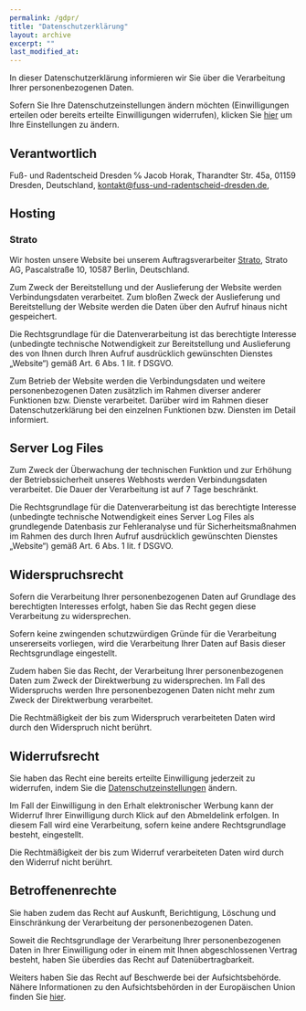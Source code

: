 ```yaml
---
permalink: /gdpr/
title: "Datenschutzerklärung"
layout: archive
excerpt: ""
last_modified_at:
---
```


<p>In dieser Datenschutzerklärung informieren wir Sie über die Verarbeitung Ihrer personenbezogenen Daten.</p>

<p> Sofern Sie Ihre Datenschutzeinstellungen ändern möchten (Einwilligungen erteilen oder bereits erteilte Einwilligungen widerrufen), klicken Sie <a target="_blank" href="#" class="sp-dsgvo-show-privacy-popup">hier</a> um Ihre Einstellungen zu ändern.</p>

<h2>Verantwortlich</h2><p>Fuß- und Radentscheid Dresden ℅ Jacob Horak, Tharandter Str. 45a, 01159 Dresden, Deutschland, <a href="mailto:kontakt@fuss-und-radentscheid-dresden.de">kontakt@fuss-und-radentscheid-dresden.de</a>, </p>

<h2>Hosting</h2><h3>Strato</h3>

<p>Wir hosten unsere Website bei unserem Auftragsverarbeiter <a target="_blank" href="https://www.strato.de/">Strato</a>, Strato AG, Pascalstraße 10, 10587 Berlin, Deutschland.</p>

<p>Zum Zweck der Bereitstellung und der Auslieferung der Website werden Verbindungsdaten verarbeitet. Zum bloßen Zweck der Auslieferung und Bereitstellung der Website werden die Daten über den Aufruf hinaus nicht gespeichert.</p>

<p>Die Rechtsgrundlage für die Datenverarbeitung ist das berechtigte Interesse (unbedingte technische Notwendigkeit zur Bereitstellung und Auslieferung des von Ihnen durch Ihren Aufruf ausdrücklich gewünschten Dienstes „Website“) gemäß Art. 6 Abs. 1 lit. f DSGVO.</p>

<p>Zum Betrieb der Website werden die Verbindungsdaten und weitere personenbezogenen Daten zusätzlich im Rahmen diverser anderer Funktionen bzw. Dienste verarbeitet. Darüber wird im Rahmen dieser Datenschutzerklärung bei den einzelnen Funktionen bzw. Diensten im Detail informiert.</p>

<h2>Server Log Files</h2>

<p>Zum Zweck der Überwachung der technischen Funktion und zur Erhöhung der Betriebssicherheit unseres Webhosts werden Verbindungsdaten verarbeitet. Die Dauer der Verarbeitung ist auf 7 Tage beschränkt.</p>

<p>Die Rechtsgrundlage für die Datenverarbeitung ist das berechtigte Interesse (unbedingte technische Notwendigkeit eines Server Log Files als grundlegende Datenbasis zur Fehleranalyse und für Sicherheitsmaßnahmen im Rahmen des durch Ihren Aufruf ausdrücklich gewünschten Dienstes „Website“) gemäß Art. 6 Abs. 1 lit. f DSGVO.</p>


<h2>Widerspruchsrecht</h2>

<p>Sofern die Verarbeitung Ihrer personenbezogenen Daten auf Grundlage des berechtigten Interesses erfolgt, haben Sie das Recht gegen diese Verarbeitung zu widersprechen.</p>

<p>Sofern keine zwingenden schutzwürdigen Gründe für die Verarbeitung unsererseits vorliegen, wird die Verarbeitung Ihrer Daten auf Basis dieser Rechtsgrundlage eingestellt.</p>

<p>Zudem haben Sie das Recht, der Verarbeitung Ihrer personenbezogenen Daten zum Zweck der Direktwerbung zu widersprechen. Im Fall des Widerspruchs werden Ihre personenbezogenen Daten nicht mehr zum Zweck der Direktwerbung verarbeitet.</p>

<p>Die Rechtmäßigkeit der bis zum Widerspruch verarbeiteten Daten wird durch den Widerspruch nicht berührt.</p>



<h2>Widerrufsrecht</h2>

<p>Sie haben das Recht eine bereits erteilte Einwilligung jederzeit zu widerrufen, indem Sie die <a target="_blank" class="lwb-ppsp" href="#" title="Datenschutzeinstellungen">Datenschutzeinstellungen</a> ändern.</p>

<p>Im Fall der Einwilligung in den Erhalt elektronischer Werbung kann der Widerruf Ihrer Einwilligung durch Klick auf den Abmeldelink erfolgen. In diesem Fall wird eine Verarbeitung, sofern keine andere Rechtsgrundlage besteht, eingestellt.</p>

<p>Die Rechtmäßigkeit der bis zum Widerruf verarbeiteten Daten wird durch den Widerruf nicht berührt.</p>



<h2>Betroffenenrechte</h2>

<p>Sie haben zudem das Recht auf Auskunft, Berichtigung, Löschung und Einschränkung der Verarbeitung der personenbezogenen Daten.</p>

<p>Soweit die Rechtsgrundlage der Verarbeitung Ihrer personenbezogenen Daten in Ihrer Einwilligung oder in einem mit Ihnen abgeschlossenen Vertrag besteht, haben Sie überdies das Recht auf Datenübertragbarkeit. </p>

<p>Weiters haben Sie das Recht auf Beschwerde bei der Aufsichtsbehörde. Nähere Informationen zu den Aufsichtsbehörden in der Europäischen Union finden Sie <a target="_blank" href="https://ec.europa.eu/justice/article-29/structure/data-protection-authorities/index_en.htm" title="Datenschutzbehörden">hier</a>.</p>




<!-- /wp:shortcode --><!-- wp:heading --><!-- /wp:shortcode -->